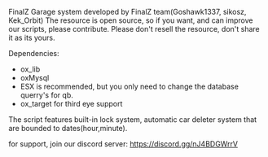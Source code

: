 FinalZ Garage system developed by FinalZ team(Goshawk1337, sikosz, Kek_Orbit)
The resource is open source, so if you want, and can improve our scripts, please contribute.
Please don't resell the resource, don't share it as its yours.

Dependencies: 
- ox_lib
- oxMysql
- ESX is recommended, but you only need to change the database querry's for qb.
- ox_target for third eye support

The script features built-in lock system, automatic car deleter system that are bounded to dates(hour,minute).

for support, join our discord server: https://discord.gg/nJ4BDGWrrV
